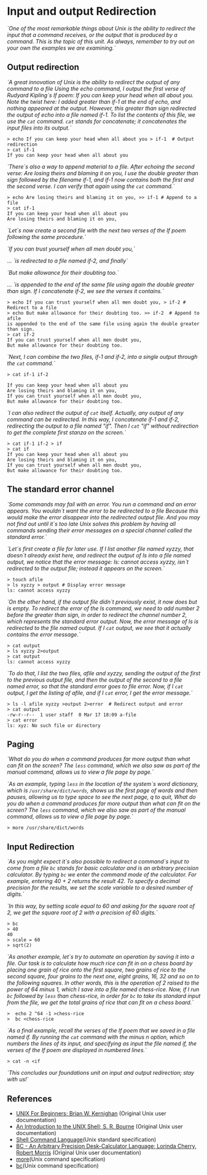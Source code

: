 # Input and output Redirection

_\`One of the most remarkable things about Unix is the ability to redirect the input that a command receives, or the output that is produced by a command.  This is the topic of this unit.  As always, remember to try out on your own the examples we are examining.\`_
 
## Output redirection

_\`A great innovation of Unix is the ability to redirect the output of any command to a file Using the echo command, I output the first verse of Rudyard Kipling\`s If poem: If you can keep your head when all about you.  Note the twist here: I added greater than if-1 at the end of echo, and nothing appeared at the output.  However, this greater than sign redirected the output of echo into a file named if-1.  To list the contents of this file, we use the `cat` command. `cat` stands for concatenate; it concatenates the input files into its output.\`_

```
> echo If you can keep your head when all about you > if-1	# Output redirection
> cat if-1
If you can keep your head when all about you
```

_\`There\`s also a way to append material to a file.  After echoing the second verse: Are losing theirs and blaming it on you, I use the double greater than sign followed by the filename if-1, and if-1 now contains both the first and the second verse.  I can verify that again using the `cat` command.\`_

```
> echo Are losing theirs and blaming it on you, >> if-1	# Append to a file
> cat if-1
If you can keep your head when all about you
Are losing theirs and blaming it on you,
```

_\`Let\`s now create a second file with the next two verses of the If poem following the same procedure.\`_

_\`If you can trust yourself when all men doubt you,\`_

... _\`is redirected to a file named if-2, and finally\`_

_\`But make allowance for their doubting too.\`_

... _\`is appended to the end of the same file using again the double greater than sign.  If I concatenate if-2, we see the verses it contains.\`_

```
> echo If you can trust yourself when all men doubt you, > if-2	# Redirect to a file
> echo But make allowance for their doubting too. >> if-2  # Append to afile
is appended to the end of the same file using again the double greater than sign.
> cat if-2
If you can trust yourself when all men doubt you, 
But make allowance for their doubting too.
```

_\`Next, I can combine the two files, if-1 and if-2, into a single output through the `cat` command.\`_

```
> cat if-1 if-2

If you can keep your head when all about you
Are losing theirs and blaming it on you,
If you can trust yourself when all men doubt you, 
But make allowance for their doubting too.
```
_\`I can also redirect the output of `cat` itself.  Actually, any output of any command can be redirected.  In this way, I concatenate if-1 and if-2, redirecting the output to a file named "if".  Then I `cat` "if" without redirection to get the complete first stanza on the screen.\`_


```
> cat if-1 if-2 > if
> cat if
If you can keep your head when all about you
Are losing theirs and blaming it on you,
If you can trust yourself when all men doubt you, 
But make allowance for their doubting too.
```
## The standard error channel

_\`Some commands may fail with an error.  You run a command and an error appears.  You wouldn\`t want the error to be redirected to a file Because this would make the error disappear into the redirected output file.  And you may not find out until it\`s too late Unix solves this problem by having all commands sending their error messages on a special channel called the standard error.\`_

_\`Let\`s first create a file for later use.  If I list another file named xyzzy, that doesn\`t already exist here, and redirect the output of ls into a file named output, we notice that the error message: ls: cannot access xyzzy, isn\`t redirected to the output file; instead it appears on the screen.\`_

```
> touch afile
> ls xyzzy > output	# Display error message
ls: cannot access xyzzy
```

_\`On the other hand, if the output file didn\`t previously exist, it now does but is empty.  To redirect the error of the ls command, we need to add number 2 before the greater than sign, in order to redirect the channel number 2, which represents the standard error output.  Now, the error message of ls is redirected to the file named output.  If I `cat` output, we see that it actually contains the error message.\`_

```
> cat output
> ls xyzzy 2>output
> cat output
ls: cannot access xyzzy
```


_\`To do that, I list the two files, afile and xyzzy, sending the output of the first to the previous output file, and then the output of the second to a file named error, so that the standard error goes to file error.  Now, if I `cat` output, I get the listing of afile, and if I `cat` error, I get the error message.\`_

```
> ls -l afile xyzzy >output 2>error  # Redirect output and error
> cat output
-rw-r--r--  1 user staff  0 Mar 17 18:09 a-file
> cat error
ls: xyz: No such file or directory
```

## Paging

_\`What do you do when a command produces far more output than what can fit on the screen?  The `less` command, which we also saw as part of the manual command, allows us to view a file page by page.\`_

_\`As an example, typing `less` in the location of the system\`s word dictionary, which is `/usr/share/dict/words`, shows us the first page of words and then pauses, allowing us to type space to see the next page, q to quit, What do you do when a command produces far more output than what can fit on the screen?  The `less` command, which we also saw as part of the manual command, allows us to view a file page by page.\`_


```
> more /usr/share/dict/words

```
 
## Input Redirection

_\`As you might expect it\`s also possible to redirect a command\`s input to come from a file `bc` stands for basic calculator and is an arbitrary precision calculator.  By typing `bc` we enter the command mode of the calculator.  For example, entering 40 + 2 returns the result 42.  To specify a decimal precision for the results, we set the scale variable to a desired number of digits.\`_

_\`In this way, by setting scale equal to 60 and asking for the square root of 2, we get the square root of 2 with a precision of 60 digits.\`_

```
> bc
> 40
40
> scale = 60
> sqrt(2)
```

_\`As another example, let\`s try to automate an operation by saving it into a file.  Our task is to calculate how much rice can fit in on a chess board by placing one grain of rice onto the first square, two grains of rice to the second square, four grains to the next one, eight grains, 16, 32 and so on to the following squares.  In other words, this is the operation of 2 raised to the power of 64 minus 1, which I save into a file named chess-rice.  Now, if I run `bc` followed by `less` than chess-rice, in order for `bc` to take its standard input from the file, we get the total grains of rice that can fit on a chess board.\`_

```
>  echo 2 ^64 -1 >chess-rice
>  bc <chess-rice

```

_\`As a final example, recall the verses of the If poem that we saved in a file named if.  By running the `cat` command with the minus n option, which numbers the lines of its input, and specifying as input the file named if, the verses of the If poem are displayed in numbered lines.\`_

```
> cat -n <if

```

_\`This concludes our foundations unit on input and output redirection; stay with us!\`_

## References

- [UNIX For Beginners; Brian W. Kernighan](https://wolfram.schneider.org/bsd/7thEdManVol2/beginners/beginners.pdf) (Original Unix user documentation)
- [An Introduction to the UNIX Shell; S. R. Bourne](https://wolfram.schneider.org/bsd/7thEdManVol2/shell/shell.pdf) (Original Unix user documentation)
- [Shell Command Language](https://pubs.opengroup.org/onlinepubs/9699919799/idx/shell.html)(Unix standard specification) 
- [BC - An Arbitrary Precision Desk-Calculator Language; Lorinda Cherry, Robert Morris](https://wolfram.schneider.org/bsd/7thEdManVol2/bc/bc.pdf) (Original Unix user documentation)
- [more](https://pubs.opengroup.org/onlinepubs/9699919799/utilities/more.html)(Unix command specification) 
- [bc](https://pubs.opengroup.org/onlinepubs/9699919799/utilities/bc.html)(Unix command specification) 
